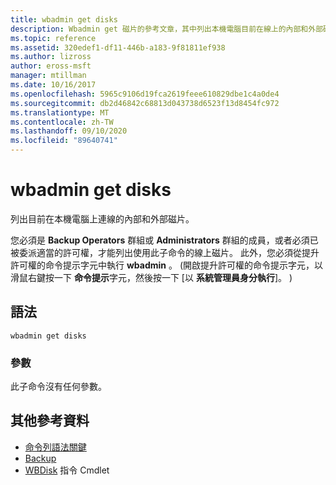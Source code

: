 ```yaml
---
title: wbadmin get disks
description: Wbadmin get 磁片的參考文章，其中列出本機電腦目前在線上的內部和外部磁片。
ms.topic: reference
ms.assetid: 320edef1-df11-446b-a183-9f81811ef938
ms.author: lizross
author: eross-msft
manager: mtillman
ms.date: 10/16/2017
ms.openlocfilehash: 5965c9106d19fca2619feee610829dbe1c4a0de4
ms.sourcegitcommit: db2d46842c68813d043738d6523f13d8454fc972
ms.translationtype: MT
ms.contentlocale: zh-TW
ms.lasthandoff: 09/10/2020
ms.locfileid: "89640741"
---
```

# <a name="wbadmin-get-disks"></a>wbadmin get disks



列出目前在本機電腦上連線的內部和外部磁片。

您必須是 **Backup Operators** 群組或 **Administrators** 群組的成員，或者必須已被委派適當的許可權，才能列出使用此子命令的線上磁片。 此外，您必須從提升許可權的命令提示字元中執行 **wbadmin** 。  (開啟提升許可權的命令提示字元，以滑鼠右鍵按一下 **命令提示**字元，然後按一下 [以 **系統管理員身分執行**]。 ) 

## <a name="syntax"></a>語法

```
wbadmin get disks
```

### <a name="parameters"></a>參數

此子命令沒有任何參數。

## <a name="additional-references"></a>其他參考資料

- [命令列語法關鍵](command-line-syntax-key.md)
-   [Backup](wbadmin.md)
-   [WBDisk](/powershell/module/windowserverbackup/?view=winserver2012r2-ps) 指令 Cmdlet
